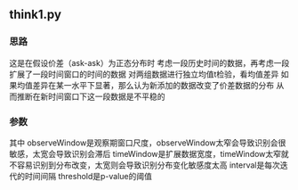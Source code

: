 ## think1.py
### 思路
这是在假设价差（ask-ask）为正态分布时
考虑一段历史时间的数据，再考虑一段扩展了一段时间窗口的时间的数据
对两组数据进行独立均值t检验，看均值差异
如果均值差异在某一水平下显著，那么认为新添加的数据改变了价差数据的分布
从而推断在新时间窗口下这一段数据是不平稳的

### 参数
其中
observeWindow是观察期窗口尺度，observeWindow太窄会导致识别会很敏感，太宽会导致识别会滞后
timeWindow是扩展数据宽度，timeWindow太窄就不容易识别到分布改变，太宽则会导致识别分布变化敏感度太高
interval是每次迭代的时间间隔
threshold是p-value的阈值